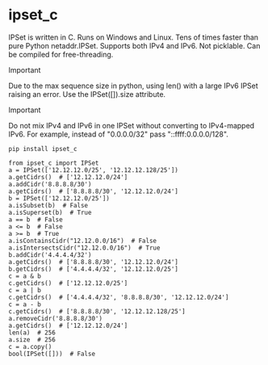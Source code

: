 # ipset_c

IPSet is written in C.
Runs on Windows and Linux.
Tens of times faster than pure Python netaddr.IPSet.
Supports both IPv4 and IPv6. Not picklable. Can be compiled for free-threading.

> [!IMPORTANT]
> Due to the max sequence size in python, using len() with a large IPv6 IPSet raising an error. Use the IPSet([]).size attribute.

> [!IMPORTANT]
> Do not mix IPv4 and IPv6 in one IPSet without converting to IPv4-mapped IPv6. For example, instead of "0.0.0.0/32" pass "::ffff:0.0.0.0/128".

```
pip install ipset_c
```

```
from ipset_c import IPSet
a = IPSet(['12.12.12.0/25', '12.12.12.128/25'])
a.getCidrs()  # ['12.12.12.0/24']
a.addCidr('8.8.8.8/30')
a.getCidrs()  # ['8.8.8.8/30', '12.12.12.0/24']
b = IPSet(['12.12.12.0/25'])
a.isSubset(b)  # False
a.isSuperset(b)  # True
a == b  # False
a <= b  # False
a >= b  # True
a.isContainsCidr("12.12.0.0/16")  # False
a.isIntersectsCidr("12.12.0.0/16")  # True
b.addCidr('4.4.4.4/32')
a.getCidrs()  # ['8.8.8.8/30', '12.12.12.0/24']
b.getCidrs()  # ['4.4.4.4/32', '12.12.12.0/25']
c = a & b
c.getCidrs()  # ['12.12.12.0/25']
c = a | b
c.getCidrs()  # ['4.4.4.4/32', '8.8.8.8/30', '12.12.12.0/24']
c = a - b
c.getCidrs()  # ['8.8.8.8/30', '12.12.12.128/25']
a.removeCidr('8.8.8.8/30')
a.getCidrs()  # ['12.12.12.0/24']
len(a)  # 256
a.size  # 256
c = a.copy()
bool(IPSet([]))  # False
```

